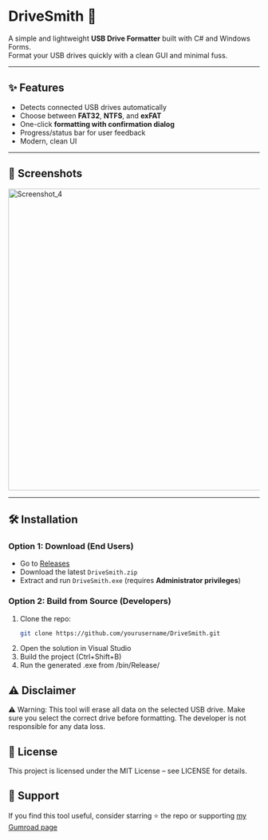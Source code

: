 # DriveSmith 🚀  

A simple and lightweight **USB Drive Formatter** built with C# and Windows Forms.  
Format your USB drives quickly with a clean GUI and minimal fuss.  

---

## ✨ Features  
- Detects connected USB drives automatically  
- Choose between **FAT32**, **NTFS**, and **exFAT**  
- One-click **formatting with confirmation dialog**  
- Progress/status bar for user feedback  
- Modern, clean UI  

---

## 📸 Screenshots  
<img width="605" height="605" alt="Screenshot_4" src="https://github.com/user-attachments/assets/3d5881bb-3d69-40b5-a8d7-35fe91b4b44e" />

---
## 🛠️ Installation  
### Option 1: Download (End Users)  
- Go to [Releases](../../releases)  
- Download the latest `DriveSmith.zip`  
- Extract and run `DriveSmith.exe` (requires **Administrator privileges**)  

### Option 2: Build from Source (Developers)  
1. Clone the repo:  
   ```bash
   git clone https://github.com/yourusername/DriveSmith.git
2. Open the solution in Visual Studio
3. Build the project (Ctrl+Shift+B)
4. Run the generated .exe from /bin/Release/

## ⚠️ Disclaimer
⚠️ Warning: This tool will erase all data on the selected USB drive.
Make sure you select the correct drive before formatting.
The developer is not responsible for any data loss.

## 📜 License
This project is licensed under the MIT License – see LICENSE
 for details.

 ## 🙌 Support
If you find this tool useful, consider starring ⭐ the repo or supporting [my Gumroad page](https://mariosmorait.gumroad.com/)
